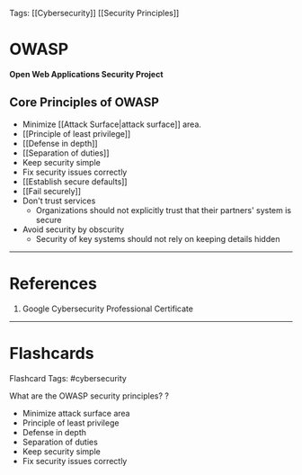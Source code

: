 Tags: [[Cybersecurity]] [[Security Principles]]
# OWASP

**Open Web Applications Security Project**

## Core Principles of OWASP
- Minimize [[Attack Surface|attack surface]] area.
- [[Principle of least privilege]]
- [[Defense in depth]]
- [[Separation of duties]]
- Keep security simple
- Fix security issues correctly
- [[Establish secure defaults]]
- [[Fail securely]]
- Don't trust services
	- Organizations should not explicitly trust that their partners' system is secure
- Avoid security by obscurity
	- Security of key systems should not rely on keeping details hidden


---
# References

1. Google Cybersecurity Professional Certificate

---
# Flashcards

Flashcard Tags: #cybersecurity 

What are the OWASP security principles?
?
- Minimize attack surface area
- Principle of least privilege
- Defense in depth
- Separation of duties
- Keep security simple
- Fix security issues correctly
<!--SR:!2024-04-28,1,230-->